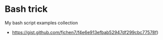 # Bash trick

My bash script examples collection
- https://gist.github.com/fjchen7/f4e6e913efbab52947df299cbc77578f)
